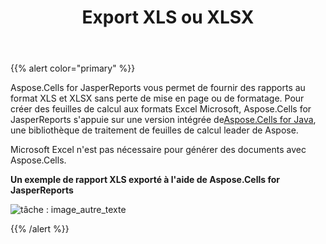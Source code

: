 ﻿---
title: Export XLS ou XLSX
type: docs
weight: 20
url: /fr/jasperreports/xls-or-xlsx-export/
---
{{% alert color="primary" %}}

Aspose.Cells for JasperReports vous permet de fournir des rapports au format XLS et XLSX sans perte de mise en page ou de formatage. Pour créer des feuilles de calcul aux formats Excel Microsoft, Aspose.Cells for JasperReports s'appuie sur une version intégrée de[Aspose.Cells for Java](https://products.aspose.com/cells/java/), une bibliothèque de traitement de feuilles de calcul leader de Aspose.

Microsoft Excel n'est pas nécessaire pour générer des documents avec Aspose.Cells.

**Un exemple de rapport XLS exporté à l'aide de Aspose.Cells for JasperReports** 

![tâche : image_autre_texte](xls-or-xlsx-export_1.png)

{{% /alert %}}
